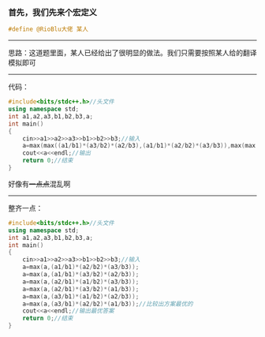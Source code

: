 ### 首先，我们先来个宏定义
```cpp
#define @RioBlu大佬 某人
```

------------

思路：这道题里面，某人已经给出了很明显的做法。我们只需要按照某人给的翻译模拟即可

------------
代码：
```cpp
#include<bits/stdc++.h>//头文件
using namespace std;
int a1,a2,a3,b1,b2,b3,a;
int main()
{
    cin>>a1>>a2>>a3>>b1>>b2>>b3;//输入
    a=max(max((a1/b1)*(a3/b2)*(a2/b3),(a1/b1)*(a2/b2)*(a3/b3)),max(max((a2/b1)*(a3/b2)*(a1/b3),(a2/b1)*(a1/b2)*(a3/b3)),max((a3/b1)*(a2/b2)*(a1/b3),(a3/b1)*(a1/b2)*(a2/b3))));//别看了反正也看不懂
    cout<<a<<endl;//输出
    return 0;//结束
}
```
好像有~~一点点~~混乱啊

------------
整齐一点：
```cpp
#include<bits/stdc++.h>//头文件
using namespace std;
int a1,a2,a3,b1,b2,b3,a;
int main()
{
    cin>>a1>>a2>>a3>>b1>>b2>>b3;//输入
    a=max(a,(a1/b1)*(a2/b2)*(a3/b3));
	a=max(a,(a1/b1)*(a3/b2)*(a2/b3));
	a=max(a,(a2/b1)*(a1/b2)*(a3/b3));
	a=max(a,(a2/b1)*(a3/b2)*(a1/b3));
	a=max(a,(a3/b1)*(a1/b2)*(a2/b3));
	a=max(a,(a3/b1)*(a2/b2)*(a1/b3));//比较出方案最优的
	cout<<a<<endl;//输出最优答案
    return 0;//结束
}
```